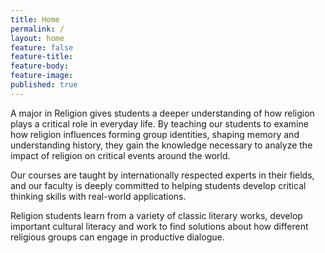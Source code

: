 ```yaml
---
title: Home
permalink: /
layout: home
feature: false
feature-title: 
feature-body: 
feature-image: 
published: true
---
```


A major in Religion gives students a deeper understanding of how religion plays a critical role in everyday life. By teaching our students to examine how religion influences forming group identities, shaping memory and understanding history, they gain the knowledge necessary to analyze the impact of religion on critical events around the world.

Our courses are taught by internationally respected experts in their fields, and our faculty is deeply committed to helping students develop critical thinking skills with real-world applications.

Religion students learn from a variety of classic literary works, develop important cultural literacy and work to find solutions about how different religious groups can engage in productive dialogue.
